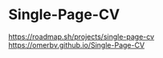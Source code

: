 # Single-Page-CV
https://roadmap.sh/projects/single-page-cv<br>
https://omerbv.github.io/Single-Page-CV
